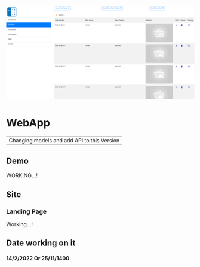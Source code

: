 # ![](./Sensomatt.png)
# WebApp
<table>
<tr>
<td>
  Changing models and add API to this Version
</tr>
</table>


## Demo
WORKING...!


## Site

### Landing Page
Working...!



## Date working on it
#### 14/2/2022 Or 25/11/1400
